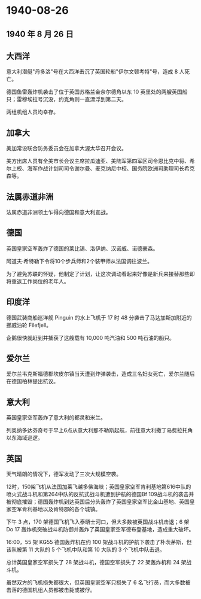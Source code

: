 # 1940-08-26

## 1940 年 8 月 26 日

## 大西洋

意大利潜艇"丹多洛"号在大西洋击沉了英国轮船"伊尔文顿考特"号，造成 8
人死亡。

德国鱼雷轰炸机袭击了位于英国苏格兰金奈尔德角以东 10
英里处的两艘英国船只；雷穆埃拉号沉没，约克角则一直漂浮到第二天。

两组机组人员均幸存。

## 加拿大

美加常设联合防务委员会在加拿大渥太华召开会议。

美方出席人员有全美市长会议主席拉瓜迪亚、美陆军第四军区司令恩比克中将、希尔上校、海军作战计划司司令谢尔曼、麦克纳尼中校、国务院欧洲司助理司长希克森等。

## 法属赤道非洲

法属赤道非洲领土乍得向德国和意大利宣战。

## 德国

英国皇家空军轰炸了德国的莱比锡、洛伊纳、汉诺威、诺德豪森。

阿道夫·希特勒下令将10个步兵师和2个装甲师从法国调往波兰。

为了避免苏联的怀疑，他制定了计划，让这次调动看起来好像是新兵来接替那些即将重返工作岗位的老年人。

## 印度洋

德国武装商船巡洋舰 Pinguin 的水上飞机于 17 时 48
分袭击了马达加斯加附近的挪威油轮 Filefjell。

企鹅很快就赶到并捕获了这艘载有 10,000 吨汽油和 500 吨石油的船只。

## 爱尔兰

爱尔兰韦克斯福德郡坎皮尔镇当天遭到炸弹袭击，造成三名妇女死亡，爱尔兰随后在德国柏林提出抗议。

## 意大利

英国皇家空军轰炸了意大利的都灵和米兰。

列奥纳多达芬奇号于早上6点从意大利那不勒斯起航，前往意大利撒丁岛费拉托角以东海域巡逻。

## 英国

天气晴朗的情况下，德军发动了三次大规模空袭。

12时，150架飞机从法国加莱飞越多佛海峡；英国皇家空军肯利基地第616中队的喷火式战斗机和第264中队的反抗式战斗机遭到护航的德国Bf
109战斗机的袭击并被彻底摧毁；德国轰炸机到达英国后分头轰炸了英国皇家空军比金山基地、英国皇家空军肯利基地以及肯特郡的各个城镇。

下午 3 点，170 架德国飞机飞入泰晤士河口，但大多数被英国战斗机击退；6 架
Do 17 轰炸机突破战斗机防御并轰炸了英国皇家空军德布登基地，造成重大破坏。

16:00，55 架 KG55 德国轰炸机在约 100
架战斗机的护航下袭击了朴茨茅斯，但该队被第 11 大队的 5 个飞机中队和第 10
大队的 3 个飞机中队击退。

总计英国皇家空军损失了 28 架战斗机，德国空军损失了 22 架轰炸机和 24
架战斗机。

虽然双方的飞机损失都很大，但英国皇家空军只损失了 6
名飞行员，而大多数被击落的德国机组人员都被击毙或被俘。

